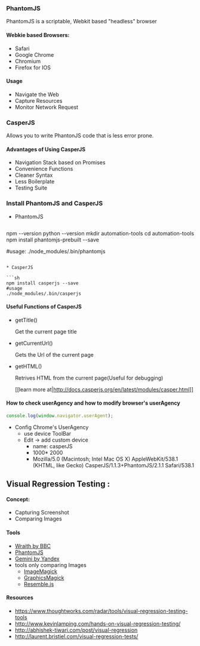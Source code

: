 ### PhantomJS

PhantomJS is a scriptable, Webkit based "headless" browser

#### Webkie based Browsers:
* Safari
* Google Chrome
* Chromium
* Firefox for IOS

#### Usage
* Navigate the Web
* Capture Resources
* Monitor Network Request

### CasperJS

Allows you to write PhantonJS code that is less error prone.

#### Advantages of Using CasperJS
* Navigation Stack based on Promises
* Convenience Functions
* Cleaner Syntax
* Less Boilerplate
* Testing Suite

### Install PhantomJS and CasperJS

* PhantomJS

   ```sh
npm --version
python --version
mkdir automation-tools
cd automation-tools
npm install phantomjs-prebuilt --save

#usage:
./node_modules/.bin/phantomjs

   ```

* CasperJS

   ```sh
   npm install casperjs --save
   #usage
   ./node_modules/.bin/casperjs

   ```

#### Useful Functions of CasperJS

* getTitle()

  Get the current page title

* getCurrentUrl()

  Gets the Url of the current page

* getHTML()

  Retrives HTML from the current page(Useful for debugging)

  [[learn more at|http://docs.casperjs.org/en/latest/modules/casper.html]]

#### How to check userAgency and how to modify browser's userAgency

```javascript
console.log(window.navigator.userAgent);
```

* Config Chrome's UserAgency
   * use device ToolBar
   * Edit -> add custom device
      * name: casperJS
      * 1000* 2000
      * Mozilla/5.0 (Macintosh; Intel Mac OS X) AppleWebKit/538.1 (KHTML, like Gecko) CasperJS/1.1.3+PhantomJS/2.1.1 Safari/538.1

## Visual Regression Testing :

#### Concept:
* Capturing Screenshot
* Comparing Images

#### Tools

* [Wraith by BBC ](https://github.com/BBC-News/wraith)
* [PhantomJS ](https://github.com/Huddle/PhantomCSS)
* [Gemini by Yandex](https://github.com/gemini-testing/gemini)
* tools only comparing Images
   * [ImageMagick](https://github.com/rsms/node-imagemagick)
   * [GraphicsMagick](http://aheckmann.github.io/gm/)
   * [Resemble.js](https://huddle.github.io/Resemble.js/)
#### Resources

* https://www.thoughtworks.com/radar/tools/visual-regression-testing-tools
* http://www.kevinlamping.com/hands-on-visual-regression-testing/
* http://abhishek-tiwari.com/post/visual-regression
* http://laurent.bristiel.com/visual-regression-tests/
